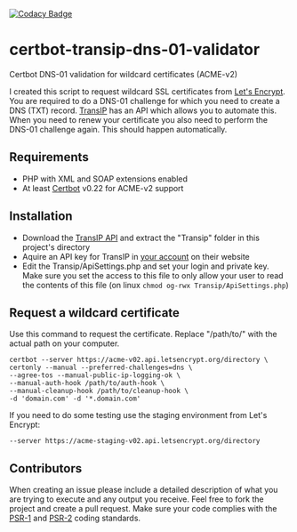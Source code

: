 [![Codacy Badge](https://api.codacy.com/project/badge/Grade/1c527486c64546e0a1fefcabee9e879e)](https://www.codacy.com/app/tanerpaca/certbot-transip-dns-01-validator?utm_source=github.com&utm_medium=referral&utm_content=tanerpaca/certbot-transip-dns-01-validator&utm_campaign=Badge_Grade)

# certbot-transip-dns-01-validator

Certbot DNS-01 validation for wildcard certificates (ACME-v2)

I created this script to request wildcard SSL certificates from [Let's Encrypt][1]. You are required to do a DNS-01
challenge for which you need to create a DNS (TXT) record. [TransIP][3] has an API which allows you to automate this.
When you need to renew your certificate you also need to perform the DNS-01 challenge again. This should happen automatically.

## Requirements

-   PHP with XML and SOAP extensions enabled
-   At least [Certbot][2] v0.22 for ACME-v2 support

## Installation

-   Download the [TransIP API][3] and extract the "Transip" folder in this project's directory
-   Aquire an API key for TransIP in [your account][4] on their website
-   Edit the Transip/ApiSettings.php and set your login and private key. Make sure you set the access to this file to only allow your user to read the contents of this file (on linux `chmod og-rwx Transip/ApiSettings.php`)

## Request a wildcard certificate

Use this command to request the certificate. Replace "/path/to/" with the actual path on your computer.

    certbot --server https://acme-v02.api.letsencrypt.org/directory \
    certonly --manual --preferred-challenges=dns \
    --agree-tos --manual-public-ip-logging-ok \
    --manual-auth-hook /path/to/auth-hook \
    --manual-cleanup-hook /path/to/cleanup-hook \
    -d 'domain.com' -d '*.domain.com'

If you need to do some testing use the staging environment from Let's Encrypt:

    --server https://acme-staging-v02.api.letsencrypt.org/directory

## Contributors

When creating an issue please include a detailed description of what you are trying to execute and any output you receive. Feel free to fork the project and create a pull request. Make sure your code complies with the [PSR-1][5] and [PSR-2][6] coding standards.

[1]: https://letsencrypt.org/

[2]: https://certbot.eff.org/

[3]: https://www.transip.nl/transip/api/

[4]: https://www.transip.nl/cp/account/api/

[5]: https://www.php-fig.org/psr/psr-1/

[6]: https://www.php-fig.org/psr/psr-2/
